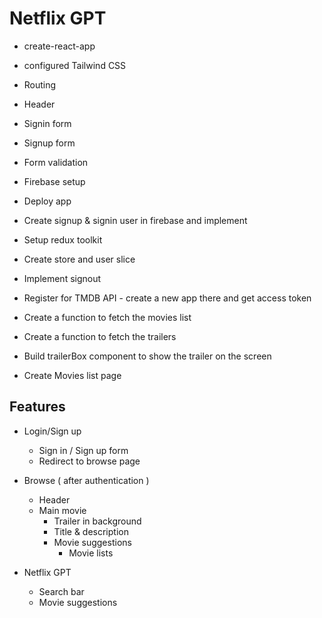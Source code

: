 # Netflix GPT

- create-react-app
- configured Tailwind CSS
- Routing

- Header

- Signin form
- Signup form
- Form validation
- Firebase setup
- Deploy app
- Create signup & signin user in firebase and implement

- Setup redux toolkit 
- Create store and user slice
- Implement signout

- Register for TMDB API - create a new app there and get access token
- Create a function to fetch the movies list
- Create a function to fetch the trailers
- Build trailerBox component to show the trailer on the screen
- Create Movies list page



## Features
- Login/Sign up
    - Sign in / Sign up form
    - Redirect to browse page

- Browse ( after authentication )
    - Header
    - Main movie
        - Trailer in background
        - Title & description
        - Movie suggestions
            - Movie lists

- Netflix GPT
    - Search bar
    - Movie suggestions